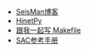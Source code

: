 - [SeisMan博客](http://seisman.info)
- [HinetPy](https://seisman.github.io/HinetPy)
- [跟我一起写 Makefile](https://seisman.github.io/how-to-write-makefile/)
- [SAC参考手册](https://github.com/seisman/SAC_Docs_zh)
